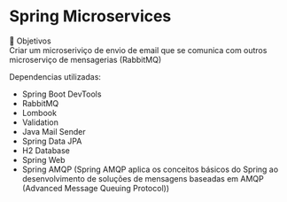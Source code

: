# Spring Microservices

🎯 Objetivos </br>
Criar um microseriviço de envio de email que se comunica com outros microserviço de mensagerias (RabbitMQ)

Dependencias utilizadas:
- Spring Boot DevTools
- RabbitMQ
- Lombook
- Validation
- Java Mail Sender
- Spring Data JPA
- H2 Database
- Spring Web
- Spring AMQP (Spring AMQP aplica os conceitos básicos do Spring ao desenvolvimento de soluções de mensagens baseadas em AMQP (Advanced Message Queuing Protocol))
